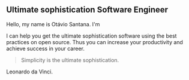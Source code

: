 ## Ultimate sophistication Software Engineer

Hello, my name is Otávio Santana. I'm

I can help you get the ultimate sophistication software using the best practices on open source. Thus you can increase your productivity and achieve success in your career.


> Simplicity is the ultimate sophistication.

Leonardo da Vinci.

<!--

**Here are some ideas to get you started:**

🙋‍♀️ A short introduction - what is your organization all about?
🌈 Contribution guidelines - how can the community get involved?
👩‍💻 Useful resources - where can the community find your docs? Is there anything else the community should know?
🍿 Fun facts - what does your team eat for breakfast?
🧙 Remember, you can do mighty things with the power of [Markdown](https://docs.github.com/github/writing-on-github/getting-started-with-writing-and-formatting-on-github/basic-writing-and-formatting-syntax)
-->
